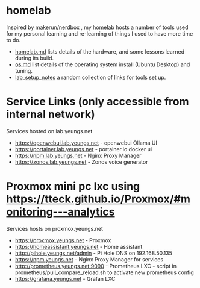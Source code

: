 # homelab

Inspired by [makerun/nerdbox](https://gitlab.com/makerun/nerdbox) , my [homelab](homelab.md) hosts a number of tools used for my personal learning and re-learning of things I used to have more time to do.

* [homelab.md](homelab.md) lists details of the hardware, and some lessons learned during its build.
* [os.md](os.md) list details of the operating system install (Ubuntu Desktop) and tuning.
* [lab_setup_notes](lab_setup_notes) a random collection of links for tools set up.

# Service Links (only accessible from internal network)
Services hosted on lab.yeungs.net
* https://openwebui.lab.yeungs.net - openwebui Ollama UI
* https://portainer.lab.yeungs.net - portainer.io docker ui
* https://npm.lab.yeungs.net - Nginx Proxy Manager
* https://zonos.lab.yeungs.net - Zonos voice generator

# Proxmox mini pc lxc using https://tteck.github.io/Proxmox/#monitoring---analytics
Services hosts on proxmox.yeungs.net
* https://proxmox.yeungs.net - Proxmox
* https://homeassistant.yeungs.net - Home assistant
* http://pihole.yeungs.net/admin - Pi Hole DNS on 192.168.50.135
* https://npm.yeungs.net - Nginx Proxy Manager for services
* http://prometheus.yeungs.net:9090 - Prometheus LXC - script in prometheus/pull_compare_reload.sh to activate new prometheus config
* https://grafana.yeungs.net - Grafan LXC
